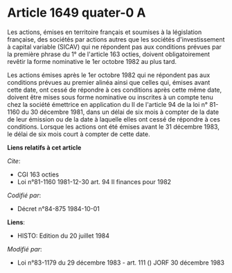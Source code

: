 # Article 1649 quater-0 A

Les actions, émises en territoire français et soumises à la législation française, des sociétés par actions autres que les
sociétés d'investissement à capital variable (SICAV) qui ne répondent pas aux conditions prévues par la première phrase du 1°
de l'article 163 octies, doivent obligatoirement revêtir la forme nominative le 1er octobre 1982 au plus tard.

Les actions émises après le 1er octobre 1982 qui ne répondent pas aux conditions prévues au premier alinéa ainsi que celles
qui, émises avant cette date, ont cessé de répondre à ces conditions après cette même date, doivent être mises sous forme
nominative ou inscrites à un compte tenu chez la société émettrice en application du II de l'article 94 de la loi n° 81-1160
du 30 décembre 1981, dans un délai de six mois à compter de la date de leur émission ou de la date à laquelle elles ont cessé
de répondre à ces conditions. Lorsque les actions ont été émises avant le 31 décembre 1983, le délai de six mois court à
compter de cette date.

**Liens relatifs à cet article**

_Cite_:

  - CGI 163 octies
  - Loi n°81-1160 1981-12-30 art. 94 II finances pour 1982

_Codifié par_:

  - Décret n°84-875 1984-10-01

**Liens**:

  - HISTO: Edition du 20 juillet 1984

_Modifié par_:

  - Loi n°83-1179 du 29 décembre 1983 - art. 111 () JORF 30 décembre 1983
